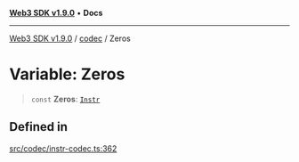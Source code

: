 [**Web3 SDK v1.9.0**](../../../README.md) • **Docs**

***

[Web3 SDK v1.9.0](../../../globals.md) / [codec](../README.md) / Zeros

# Variable: Zeros

> `const` **Zeros**: [`Instr`](../type-aliases/Instr.md)

## Defined in

[src/codec/instr-codec.ts:362](https://github.com/Mystic-Nayy/alephium-web3/blob/c1afd789a197ce5fe21f08c2965942090157c33d/packages/web3/src/codec/instr-codec.ts#L362)
